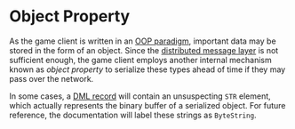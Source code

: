 # Object Property

As the game client is written in an [OOP paradigm](https://en.wikipedia.org/wiki/Object-oriented_programming), important data may be stored in the form of an object. Since the [distributed message layer](../dml/index.md) is not sufficient enough, the game client employs another internal mechanism known as _object property_ to serialize these types ahead of time if they may pass over the network.

In some cases, a [DML record](../dml/records.md) will contain an unsuspecting `STR` element, which actually represents the binary buffer of a serialized object. For future reference, the documentation will label these strings as `ByteString`.